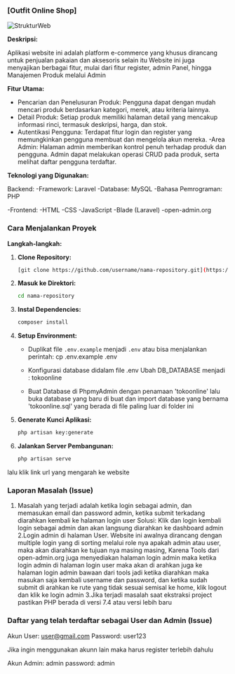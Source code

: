 ### [Outfit Online Shop]

![StrukturWeb](https://github.com/BramantioSYahrulAlam/OnlineShop-interview/assets/98206948/bbaa59ad-4357-416c-bc35-cbcc2925822f)

**Deskripsi:**

Aplikasi website ini adalah platform e-commerce yang khusus dirancang untuk penjualan pakaian dan aksesoris selain itu Website ini juga menyajikan berbagai fitur, mulai dari fitur register, admin Panel, hingga Manajemen Produk melalui Admin

**Fitur Utama:**

- Pencarian dan Penelusuran Produk:
Pengguna dapat dengan mudah mencari produk berdasarkan kategori, merek, atau kriteria lainnya.
- Detail Produk:
Setiap produk memiliki halaman detail yang mencakup informasi rinci, termasuk deskripsi, harga, dan stok.
- Autentikasi Pengguna:
Terdapat fitur login dan register yang memungkinkan pengguna membuat dan mengelola akun mereka.
-Area Admin:
Halaman admin memberikan kontrol penuh terhadap produk dan pengguna. Admin dapat melakukan operasi CRUD pada produk, serta melihat daftar pengguna terdaftar.

**Teknologi yang Digunakan:**

Backend:
-Framework: Laravel
-Database: MySQL
-Bahasa Pemrograman: PHP

-Frontend:
-HTML
-CSS
-JavaScript
-Blade (Laravel)
-open-admin.org

### Cara Menjalankan Proyek

**Langkah-langkah:**

1. **Clone Repository:**
   ```bash
   [git clone https://github.com/username/nama-repository.git](https://github.com/BramantioSYahrulAlam/OnlineShop-interview.git)
   ```

2. **Masuk ke Direktori:**
   ```bash
   cd nama-repository
   ```

3. **Instal Dependencies:**
   ```bash
   composer install
   ```

4. **Setup Environment:**
   - Duplikat file `.env.example` menjadi `.env`
     atau bisa menjalankan perintah:
cp .env.example .env
     
   - Konfigurasi database didalam file .env
     Ubah DB_DATABASE menjadi : tokoonline
     
   - Buat Database di PhpmyAdmin dengan penamaan 'tokoonline'
     lalu buka database yang baru di buat dan import database yang bernama 'tokoonline.sql' yang berada di file paling luar di folder ini



5. **Generate Kunci Aplikasi:**
   ```bash
   php artisan key:generate
   ```


6. **Jalankan Server Pembangunan:**
   ```bash
   php artisan serve
   ```

lalu klik link url yang mengarah ke website



### Laporan Masalah (Issue)

1. Masalah yang terjadi adalah ketika login sebagai admin, dan memasukan email dan password admin, ketika submit terkadang diarahkan kembali ke halaman login user
   Solusi:
   Klik dan login kembali login sebagai admin dan akan langsung diarahkan ke dashboard admin
2.Login admin di halaman User. Website ini awalnya dirancang dengan multiple login yang di sorting melalui role nya apakah admin atau user, maka akan diarahkan ke tujuan nya masing masing,
  Karena Tools dari open-admin.org juga menyediakan halaman login admin maka ketika login admin di halaman login user maka akan di arahkan juga ke halaman login admin bawaan dari tools jadi 
  ketika diarahkan maka masukan saja kembali username dan password, dan ketika sudah submit di arahkan ke rute yang tidak sesuai semisal ke home, klik logout dan klik ke login admin
3.Jika terjadi masalah saat ekstraksi project pastikan PHP berada di versi 7.4 atau versi lebih baru

### Daftar yang telah terdaftar sebagai User dan Admin (Issue)
Akun User: user@gmail.com
Password: user123

Jika ingin menggunakan akunn lain maka harus register terlebih dahulu

Akun Admin: admin
password: admin
